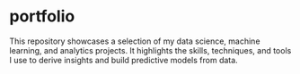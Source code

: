 # portfolio
This repository showcases a selection of my data science, machine learning, and analytics projects. It highlights the skills, techniques, and tools I use to derive insights and build predictive models from data.
